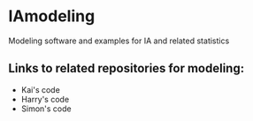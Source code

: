 # IAmodeling
Modeling software and examples for IA and related statistics


## Links to related repositories for modeling:
- Kai's code
- Harry's code
- Simon's code
